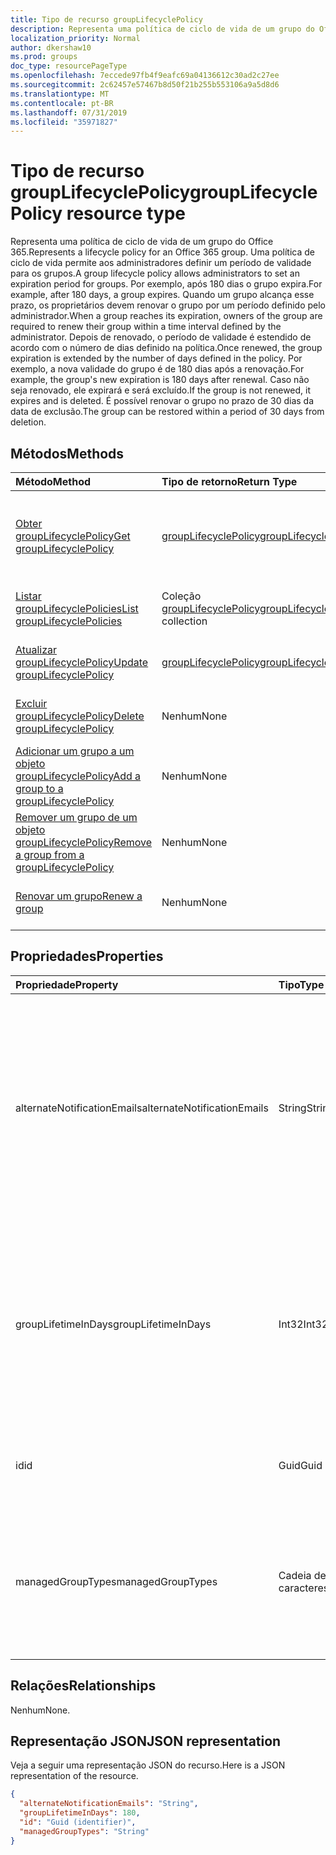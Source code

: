 ```yaml
---
title: Tipo de recurso groupLifecyclePolicy
description: Representa uma política de ciclo de vida de um grupo do Office 365. Uma política de ciclo de vida permite aos administradores definir um período de validade para os grupos. Por exemplo, após 180 dias o grupo expira. Quando um grupo alcança esse prazo, os proprietários devem renovar o grupo por um período definido pelo administrador. Depois de renovado, o período de validade é estendido de acordo com o número de dias definido na política. Por exemplo, a nova validade do grupo é de 180 dias após a renovação. Caso não seja renovado, ele expirará e será excluído. É possível renovar o grupo no prazo de 30 dias da data de exclusão.
localization_priority: Normal
author: dkershaw10
ms.prod: groups
doc_type: resourcePageType
ms.openlocfilehash: 7eccede97fb4f9eafc69a04136612c30ad2c27ee
ms.sourcegitcommit: 2c62457e57467b8d50f21b255b553106a9a5d8d6
ms.translationtype: MT
ms.contentlocale: pt-BR
ms.lasthandoff: 07/31/2019
ms.locfileid: "35971827"
---
```

# <a name="grouplifecyclepolicy-resource-type"></a><span data-ttu-id="6e8e3-110">Tipo de recurso groupLifecyclePolicy</span><span class="sxs-lookup"><span data-stu-id="6e8e3-110">groupLifecyclePolicy resource type</span></span>

<span data-ttu-id="6e8e3-111">Representa uma política de ciclo de vida de um grupo do Office 365.</span><span class="sxs-lookup"><span data-stu-id="6e8e3-111">Represents a lifecycle policy for an Office 365 group.</span></span> <span data-ttu-id="6e8e3-112">Uma política de ciclo de vida permite aos administradores definir um período de validade para os grupos.</span><span class="sxs-lookup"><span data-stu-id="6e8e3-112">A group lifecycle policy allows administrators to set an expiration period for groups.</span></span> <span data-ttu-id="6e8e3-113">Por exemplo, após 180 dias o grupo expira.</span><span class="sxs-lookup"><span data-stu-id="6e8e3-113">For example, after 180 days, a group expires.</span></span> <span data-ttu-id="6e8e3-114">Quando um grupo alcança esse prazo, os proprietários devem renovar o grupo por um período definido pelo administrador.</span><span class="sxs-lookup"><span data-stu-id="6e8e3-114">When a group reaches its expiration, owners of the group are required to renew their group within a time interval defined by the administrator.</span></span> <span data-ttu-id="6e8e3-115">Depois de renovado, o período de validade é estendido de acordo com o número de dias definido na política.</span><span class="sxs-lookup"><span data-stu-id="6e8e3-115">Once renewed, the group expiration is extended by the number of days defined in the policy.</span></span> <span data-ttu-id="6e8e3-116">Por exemplo, a nova validade do grupo é de 180 dias após a renovação.</span><span class="sxs-lookup"><span data-stu-id="6e8e3-116">For example, the group's new expiration is 180 days after renewal.</span></span> <span data-ttu-id="6e8e3-117">Caso não seja renovado, ele expirará e será excluído.</span><span class="sxs-lookup"><span data-stu-id="6e8e3-117">If the group is not renewed, it expires and is deleted.</span></span> <span data-ttu-id="6e8e3-118">É possível renovar o grupo no prazo de 30 dias da data de exclusão.</span><span class="sxs-lookup"><span data-stu-id="6e8e3-118">The group can be restored within a period of 30 days from deletion.</span></span>

## <a name="methods"></a><span data-ttu-id="6e8e3-119">Métodos</span><span class="sxs-lookup"><span data-stu-id="6e8e3-119">Methods</span></span>

| <span data-ttu-id="6e8e3-120">Método</span><span class="sxs-lookup"><span data-stu-id="6e8e3-120">Method</span></span> | <span data-ttu-id="6e8e3-121">Tipo de retorno</span><span class="sxs-lookup"><span data-stu-id="6e8e3-121">Return Type</span></span> | <span data-ttu-id="6e8e3-122">Descrição</span><span class="sxs-lookup"><span data-stu-id="6e8e3-122">Description</span></span> |
|:---------------|:--------|:----------|
|[<span data-ttu-id="6e8e3-123">Obter groupLifecyclePolicy</span><span class="sxs-lookup"><span data-stu-id="6e8e3-123">Get groupLifecyclePolicy</span></span>](../api/grouplifecyclepolicy-get.md) | [<span data-ttu-id="6e8e3-124">groupLifecyclePolicy</span><span class="sxs-lookup"><span data-stu-id="6e8e3-124">groupLifecyclePolicy</span></span>](grouplifecyclepolicy.md) |<span data-ttu-id="6e8e3-125">Leia as propriedades e os relacionamentos de um objeto groupLifecyclePolicy.</span><span class="sxs-lookup"><span data-stu-id="6e8e3-125">Read properties and relationships of a groupLifecyclePolicy object.</span></span>|
|[<span data-ttu-id="6e8e3-126">Listar groupLifecyclePolicies</span><span class="sxs-lookup"><span data-stu-id="6e8e3-126">List groupLifecyclePolicies</span></span>](../api/grouplifecyclepolicy-list.md) | <span data-ttu-id="6e8e3-127">Coleção [groupLifecyclePolicy](grouplifecyclepolicy.md)</span><span class="sxs-lookup"><span data-stu-id="6e8e3-127">[groupLifecyclePolicy](grouplifecyclepolicy.md) collection</span></span> | <span data-ttu-id="6e8e3-128">Listar todos os objetos groupLifecyclePolicies.</span><span class="sxs-lookup"><span data-stu-id="6e8e3-128">List all the groupLifecyclePolicies.</span></span> |
|[<span data-ttu-id="6e8e3-129">Atualizar groupLifecyclePolicy</span><span class="sxs-lookup"><span data-stu-id="6e8e3-129">Update groupLifecyclePolicy</span></span>](../api/grouplifecyclepolicy-update.md) | [<span data-ttu-id="6e8e3-130">groupLifecyclePolicy</span><span class="sxs-lookup"><span data-stu-id="6e8e3-130">groupLifecyclePolicy</span></span>](grouplifecyclepolicy.md) | <span data-ttu-id="6e8e3-131">Atualizar um objeto groupLifecyclePolicy.</span><span class="sxs-lookup"><span data-stu-id="6e8e3-131">Update a groupLifecyclePolicy object.</span></span> |
|[<span data-ttu-id="6e8e3-132">Excluir groupLifecyclePolicy</span><span class="sxs-lookup"><span data-stu-id="6e8e3-132">Delete groupLifecyclePolicy</span></span>](../api/grouplifecyclepolicy-delete.md) | <span data-ttu-id="6e8e3-133">Nenhum</span><span class="sxs-lookup"><span data-stu-id="6e8e3-133">None</span></span> | <span data-ttu-id="6e8e3-134">Excluir um objeto groupLifecyclePolicy.</span><span class="sxs-lookup"><span data-stu-id="6e8e3-134">Delete a groupLifecyclePolicy object.</span></span> |
|[<span data-ttu-id="6e8e3-135">Adicionar um grupo a um objeto groupLifecyclePolicy</span><span class="sxs-lookup"><span data-stu-id="6e8e3-135">Add a group to a groupLifecyclePolicy</span></span>](../api/grouplifecyclepolicy-addgroup.md)|<span data-ttu-id="6e8e3-136">Nenhum</span><span class="sxs-lookup"><span data-stu-id="6e8e3-136">None</span></span>| <span data-ttu-id="6e8e3-137">Adicionar um grupo a uma política de ciclo de vida</span><span class="sxs-lookup"><span data-stu-id="6e8e3-137">Add a group to a lifecycle policy</span></span> |
|[<span data-ttu-id="6e8e3-138">Remover um grupo de um objeto groupLifecyclePolicy</span><span class="sxs-lookup"><span data-stu-id="6e8e3-138">Remove a group from a groupLifecyclePolicy</span></span>](../api/grouplifecyclepolicy-removegroup.md)|<span data-ttu-id="6e8e3-139">Nenhum</span><span class="sxs-lookup"><span data-stu-id="6e8e3-139">None</span></span>| <span data-ttu-id="6e8e3-140">Remover um grupo de uma política de ciclo de vida.</span><span class="sxs-lookup"><span data-stu-id="6e8e3-140">Remove a group to a lifecycle policy.</span></span> |
|[<span data-ttu-id="6e8e3-141">Renovar um grupo</span><span class="sxs-lookup"><span data-stu-id="6e8e3-141">Renew a group</span></span>](../api/grouplifecyclepolicy-renewgroup.md)|<span data-ttu-id="6e8e3-142">Nenhum</span><span class="sxs-lookup"><span data-stu-id="6e8e3-142">None</span></span>| <span data-ttu-id="6e8e3-143">Renovar a data de vencimento de um grupo.</span><span class="sxs-lookup"><span data-stu-id="6e8e3-143">Renew a group's expiration date.</span></span> |

## <a name="properties"></a><span data-ttu-id="6e8e3-144">Propriedades</span><span class="sxs-lookup"><span data-stu-id="6e8e3-144">Properties</span></span>

| <span data-ttu-id="6e8e3-145">Propriedade</span><span class="sxs-lookup"><span data-stu-id="6e8e3-145">Property</span></span> | <span data-ttu-id="6e8e3-146">Tipo</span><span class="sxs-lookup"><span data-stu-id="6e8e3-146">Type</span></span> | <span data-ttu-id="6e8e3-147">Descrição</span><span class="sxs-lookup"><span data-stu-id="6e8e3-147">Description</span></span> |
|:---------------|:--------|:----------|
|<span data-ttu-id="6e8e3-148">alternateNotificationEmails</span><span class="sxs-lookup"><span data-stu-id="6e8e3-148">alternateNotificationEmails</span></span>|<span data-ttu-id="6e8e3-149">String</span><span class="sxs-lookup"><span data-stu-id="6e8e3-149">String</span></span>| <span data-ttu-id="6e8e3-150">Lista de endereços de email para o envio de notificações para grupos sem proprietários.</span><span class="sxs-lookup"><span data-stu-id="6e8e3-150">List of email address to send notifications for groups without owners.</span></span> <span data-ttu-id="6e8e3-151">É possível definir vários endereços de email separando-os com ponto-e-vírgula.</span><span class="sxs-lookup"><span data-stu-id="6e8e3-151">Multiple email address can be defined by separating email address with a semicolon.</span></span> |
|<span data-ttu-id="6e8e3-152">groupLifetimeInDays</span><span class="sxs-lookup"><span data-stu-id="6e8e3-152">groupLifetimeInDays</span></span>|<span data-ttu-id="6e8e3-153">Int32</span><span class="sxs-lookup"><span data-stu-id="6e8e3-153">Int32</span></span>| <span data-ttu-id="6e8e3-154">Número de dias antes que um grupo expire e precise ser renovado.</span><span class="sxs-lookup"><span data-stu-id="6e8e3-154">Number of days before a group expires and needs to be renewed.</span></span> <span data-ttu-id="6e8e3-155">Após renová-lo, o período de validade é estendido de acordo com o número de dias definido.</span><span class="sxs-lookup"><span data-stu-id="6e8e3-155">Once renewed, the group expiration is extended by the number of days defined.</span></span> |
|<span data-ttu-id="6e8e3-156">id</span><span class="sxs-lookup"><span data-stu-id="6e8e3-156">id</span></span>|<span data-ttu-id="6e8e3-157">Guid</span><span class="sxs-lookup"><span data-stu-id="6e8e3-157">Guid</span></span>| <span data-ttu-id="6e8e3-158">Um identificador exclusivo de uma política.</span><span class="sxs-lookup"><span data-stu-id="6e8e3-158">A unique identifier for a policy.</span></span> <span data-ttu-id="6e8e3-159">Somente leitura.</span><span class="sxs-lookup"><span data-stu-id="6e8e3-159">Read-only.</span></span>|
|<span data-ttu-id="6e8e3-160">managedGroupTypes</span><span class="sxs-lookup"><span data-stu-id="6e8e3-160">managedGroupTypes</span></span>|<span data-ttu-id="6e8e3-161">Cadeia de caracteres</span><span class="sxs-lookup"><span data-stu-id="6e8e3-161">String</span></span>| <span data-ttu-id="6e8e3-162">O tipo de grupo ao qual se aplica a política de expiração.</span><span class="sxs-lookup"><span data-stu-id="6e8e3-162">The group type for which the expiration policy applies.</span></span> <span data-ttu-id="6e8e3-163">Os valores possíveis são **All**, **Selected** ou **None**.</span><span class="sxs-lookup"><span data-stu-id="6e8e3-163">Possible values are **All**, **Selected** or **None**.</span></span> |

## <a name="relationships"></a><span data-ttu-id="6e8e3-164">Relações</span><span class="sxs-lookup"><span data-stu-id="6e8e3-164">Relationships</span></span>

<span data-ttu-id="6e8e3-165">Nenhum</span><span class="sxs-lookup"><span data-stu-id="6e8e3-165">None.</span></span>

## <a name="json-representation"></a><span data-ttu-id="6e8e3-166">Representação JSON</span><span class="sxs-lookup"><span data-stu-id="6e8e3-166">JSON representation</span></span>

<span data-ttu-id="6e8e3-167">Veja a seguir uma representação JSON do recurso.</span><span class="sxs-lookup"><span data-stu-id="6e8e3-167">Here is a JSON representation of the resource.</span></span>

<!-- {
  "blockType": "resource",
  "optionalProperties": [

  ],
  "@odata.type": "microsoft.graph.groupLifecyclePolicy"
}-->

```json
{
  "alternateNotificationEmails": "String",
  "groupLifetimeInDays": 180,
  "id": "Guid (identifier)",
  "managedGroupTypes": "String"
}

```

<!-- uuid: 8fcb5dbc-d5aa-4681-8e31-b001d5168d79
2015-10-25 14:57:30 UTC -->
<!-- {
  "type": "#page.annotation",
  "description": "groupLifecyclePolicy resource",
  "keywords": "",
  "section": "documentation",
  "tocPath": ""
}-->
